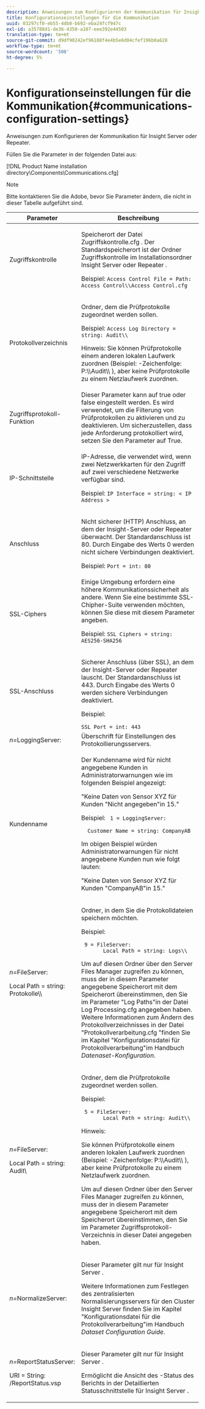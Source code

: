 ```yaml
---
description: Anweisungen zum Konfigurieren der Kommunikation für Insight Server oder Repeater.
title: Konfigurationseinstellungen für die Kommunikation
uuid: 03297cf0-eb55-4db0-b692-eba24fcf947c
exl-id: a35788d1-de36-4350-a107-eee392e44503
translation-type: tm+mt
source-git-commit: d9df90242ef96188f4e4b5e6d04cfef196b0a628
workflow-type: tm+mt
source-wordcount: '508'
ht-degree: 5%

---
```


# Konfigurationseinstellungen für die Kommunikation{#communications-configuration-settings}

Anweisungen zum Konfigurieren der Kommunikation für Insight Server oder Repeater.

Füllen Sie die Parameter in der folgenden Datei aus:

[!DNL Product Name installation directory\Components\Communications.cfg]

>[!NOTE]
>
>Bitte kontaktieren Sie die Adobe, bevor Sie Parameter ändern, die nicht in dieser Tabelle aufgeführt sind.

<table id="table_C87F1150E53548F484A8C0CFE91F1079"> 
 <thead> 
  <tr> 
   <th colname="col1" class="entry"> Parameter </th> 
   <th colname="col2" class="entry"> Beschreibung </th> 
  </tr> 
 </thead>
 <tbody> 
  <tr> 
   <td colname="col1"> Zugriffskontrolle </td> 
   <td colname="col2"> <p>Speicherort der Datei <span class="filepath"> Zugriffskontrolle.cfg </span>. Der Standardspeicherort ist der Ordner <span class="filepath"> Zugriffskontrolle </span> im Installationsordner <span class="keyword"> Insight Server </span> oder <span class="wintitle"> Repeater </span>. </p> <p>Beispiel: <code>Access Control File = Path: Access Control\\Access Control.cfg</code> </p> </td> 
  </tr> 
  <tr> 
   <td colname="col1"> Protokollverzeichnis </td> 
   <td colname="col2"> <p>Ordner, dem die Prüfprotokolle zugeordnet werden sollen. </p> <p>Beispiel: <code>Access Log Directory = string: Audit\\</code> </p> <p> <p>Hinweis:  Sie können Prüfprotokolle einem anderen lokalen Laufwerk zuordnen (Beispiel: <span class="filepath">-Zeichenfolge: P:\\Audit\\ </span>), aber keine Prüfprotokolle zu einem Netzlaufwerk zuordnen. </p> </p> </td> 
  </tr> 
  <tr> 
   <td colname="col1"> Zugriffsprotokoll-Funktion </td> 
   <td colname="col2"> Dieser Parameter kann auf true oder false eingestellt werden. Es wird verwendet, um die Filterung von Prüfprotokollen zu aktivieren und zu deaktivieren. Um sicherzustellen, dass jede Anforderung protokolliert wird, setzen Sie den Parameter auf True. </td> 
  </tr> 
  <tr> 
   <td colname="col1"> IP-Schnittstelle </td> 
   <td colname="col2"> <p>IP-Adresse, die verwendet wird, wenn zwei Netzwerkkarten für den Zugriff auf zwei verschiedene Netzwerke verfügbar sind. </p> <p>Beispiel: <code>IP Interface = string: &lt; IP Address &gt;</code> </p> </td> 
  </tr> 
  <tr> 
   <td colname="col1"> Anschluss </td> 
   <td colname="col2"> <p>Nicht sicherer (HTTP) Anschluss, an dem der Insight-Server </span> oder <span class="wintitle"> Repeater </span> überwacht. <span class="keyword"> Der Standardanschluss ist 80. Durch Eingabe des Werts 0 werden nicht sichere Verbindungen deaktiviert. </span></p> <p>Beispiel: <code>Port = int: 80</code> </p> </td> 
  </tr> 
  <tr> 
   <td colname="col1"> SSL-Ciphers </td> 
   <td colname="col2"> Einige Umgebung erfordern eine höhere Kommunikationssicherheit als andere. Wenn Sie eine bestimmte SSL-Chipher-Suite verwenden möchten, können Sie diese mit diesem Parameter angeben. <p>Beispiel: <code>SSL Ciphers = string: AES256-SHA256</code> </p> </td> 
  </tr> 
  <tr> 
   <td colname="col1"> SSL-Anschluss </td> 
   <td colname="col2"> <p>Sicherer Anschluss (über SSL), an dem der Insight-Server </span> oder <span class="wintitle"> Repeater </span> lauscht. <span class="keyword"> Der Standardanschluss ist 443. Durch Eingabe des Werts 0 werden sichere Verbindungen deaktiviert. </span></p> <p>Beispiel: <span class="filepath"></span> </p> <code>SSL Port = int: 443</code> </td> 
  </tr> 
  <tr> 
   <td colname="col1"> <i>n=</i>LoggingServer: </td> 
   <td colname="col2"> Überschrift für Einstellungen des Protokollierungsservers. </td> 
  </tr> 
  <tr> 
   <td colname="col1"> Kundenname </td> 
   <td colname="col2"> <p>Der Kundenname wird für nicht angegebene Kunden in Administratorwarnungen wie im folgenden Beispiel angezeigt: </p> <p>"Keine Daten von Sensor XYZ für Kunden "Nicht angegeben"in 15." </p> <p>Beispiel: <code> 1&nbsp;=&nbsp;LoggingServer:&nbsp; 
      &nbsp;&nbsp;Customer&nbsp;Name&nbsp;=&nbsp;string:&nbsp;CompanyAB </code> </p> <p>Im obigen Beispiel würden Administratorwarnungen für nicht angegebene Kunden nun wie folgt lauten: </p> <p>"Keine Daten von Sensor XYZ für Kunden "CompanyAB"in 15." </p> </td> 
  </tr> 
  <tr> 
   <td colname="col1"> <p> <i>n=</i>FileServer: </p> <p> Local Path = string: Protokolle\\ </p> </td> 
   <td colname="col2"> <p>Ordner, in dem Sie die Protokolldateien speichern möchten. </p> <p>Beispiel:  </p> <code> 9&nbsp;=&nbsp;FileServer:&nbsp; 
     &nbsp;&nbsp;Local&nbsp;Path&nbsp;=&nbsp;string:&nbsp;Logs\\ </code> <p>Um auf diesen Ordner über den <span class="wintitle"> Server Files Manager </span> zugreifen zu können, muss der in diesem Parameter angegebene Speicherort mit dem Speicherort übereinstimmen, den Sie im Parameter "Log Paths"in der Datei <span class="filepath"> Log Processing.cfg </span> angegeben haben. Weitere Informationen zum Ändern des Protokollverzeichnisses in der Datei <span class="filepath"> "Protokollverarbeitung.cfg </span>"finden Sie im Kapitel "Konfigurationsdatei für Protokollverarbeitung"im Handbuch <i>Datenaset-Konfiguration</i>. </p> </td> 
  </tr> 
  <tr> 
   <td colname="col1"> <p> <i>n=</i>FileServer: </p> <p> Local Path = string: Audit\ </p> </td> 
   <td colname="col2"> <p>Ordner, dem die Prüfprotokolle zugeordnet werden sollen. </p> <p>Beispiel:  </p> <code> 5&nbsp;=&nbsp;FileServer:&nbsp; 
     &nbsp;&nbsp;Local&nbsp;Path&nbsp;=&nbsp;string:&nbsp;Audit\\ </code> <p>Hinweis:  <p>Sie können Prüfprotokolle einem anderen lokalen Laufwerk zuordnen (Beispiel: <span class="filepath">-Zeichenfolge: P:\\Audit\\ </span>), aber keine Prüfprotokolle zu einem Netzlaufwerk zuordnen. </p> <p>Um auf diesen Ordner über den <span class="wintitle"> Server Files Manager </span> zugreifen zu können, muss der in diesem Parameter angegebene Speicherort mit dem Speicherort übereinstimmen, den Sie im Parameter Zugriffsprotokoll-Verzeichnis in dieser Datei angegeben haben. </p> </p> </td> 
  </tr> 
  <tr> 
   <td colname="col1"> <i>n=</i>NormalizeServer: </td> 
   <td colname="col2"> <p>Dieser Parameter gilt nur für <span class="keyword"> Insight Server </span>. </p> <p>Weitere Informationen zum Festlegen des zentralisierten Normalisierungsservers für den Cluster <span class="keyword"> Insight Server </span> finden Sie im Kapitel "Konfigurationsdatei für die Protokollverarbeitung"im Handbuch <i>Dataset Configuration Guide</i>. </p> </td> 
  </tr> 
  <tr> 
   <td colname="col1"> <p> <i>n=</i>ReportStatusServer: </p> <p> URI = String: /ReportStatus.vsp </p> </td> 
   <td colname="col2"> <p>Dieser Parameter gilt nur für <span class="keyword"> Insight Server </span>. </p> <p>Ermöglicht die Ansicht des <span class="keyword">-Status des Berichts </span> in der Detaillierten Statusschnittstelle für <span class="keyword"> Insight Server </span>. </p> </td> 
  </tr> 
 </tbody> 
</table>
